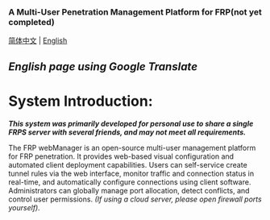 ### A Multi-User Penetration Management Platform for FRP(not yet completed)

[简体中文](README.md)
|
[English](README_en.md)

## ***English page using Google Translate***

# System Introduction:
***This system was primarily developed for personal use to share a single FRPS server with several friends, and may not meet all requirements.***

The FRP webManager is an open-source multi-user management platform for FRP penetration. It provides web-based visual configuration and automated client deployment capabilities. Users can self-service create tunnel rules via the web interface, monitor traffic and connection status in real-time, and automatically configure connections using client software. Administrators can globally manage port allocation, detect conflicts, and control user permissions.  *(If using a cloud server, please open firewall ports yourself).* 
